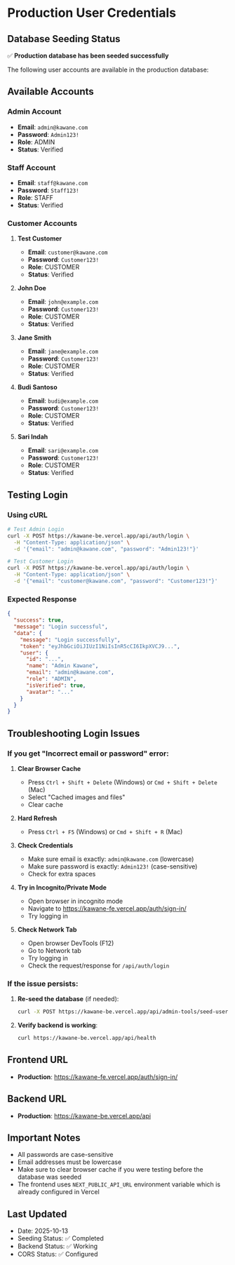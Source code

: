 # Production User Credentials

## Database Seeding Status

✅ **Production database has been seeded successfully**

The following user accounts are available in the production database:

## Available Accounts

### Admin Account

- **Email**: `admin@kawane.com`
- **Password**: `Admin123!`
- **Role**: ADMIN
- **Status**: Verified

### Staff Account

- **Email**: `staff@kawane.com`
- **Password**: `Staff123!`
- **Role**: STAFF
- **Status**: Verified

### Customer Accounts

1. **Test Customer**

   - **Email**: `customer@kawane.com`
   - **Password**: `Customer123!`
   - **Role**: CUSTOMER
   - **Status**: Verified

2. **John Doe**

   - **Email**: `john@example.com`
   - **Password**: `Customer123!`
   - **Role**: CUSTOMER
   - **Status**: Verified

3. **Jane Smith**

   - **Email**: `jane@example.com`
   - **Password**: `Customer123!`
   - **Role**: CUSTOMER
   - **Status**: Verified

4. **Budi Santoso**

   - **Email**: `budi@example.com`
   - **Password**: `Customer123!`
   - **Role**: CUSTOMER
   - **Status**: Verified

5. **Sari Indah**
   - **Email**: `sari@example.com`
   - **Password**: `Customer123!`
   - **Role**: CUSTOMER
   - **Status**: Verified

## Testing Login

### Using cURL

```bash
# Test Admin Login
curl -X POST https://kawane-be.vercel.app/api/auth/login \
  -H "Content-Type: application/json" \
  -d '{"email": "admin@kawane.com", "password": "Admin123!"}'

# Test Customer Login
curl -X POST https://kawane-be.vercel.app/api/auth/login \
  -H "Content-Type: application/json" \
  -d '{"email": "customer@kawane.com", "password": "Customer123!"}'
```

### Expected Response

```json
{
  "success": true,
  "message": "Login successful",
  "data": {
    "message": "Login successfully",
    "token": "eyJhbGciOiJIUzI1NiIsInR5cCI6IkpXVCJ9...",
    "user": {
      "id": "...",
      "name": "Admin Kawane",
      "email": "admin@kawane.com",
      "role": "ADMIN",
      "isVerified": true,
      "avatar": "..."
    }
  }
}
```

## Troubleshooting Login Issues

### If you get "Incorrect email or password" error:

1. **Clear Browser Cache**

   - Press `Ctrl + Shift + Delete` (Windows) or `Cmd + Shift + Delete` (Mac)
   - Select "Cached images and files"
   - Clear cache

2. **Hard Refresh**

   - Press `Ctrl + F5` (Windows) or `Cmd + Shift + R` (Mac)

3. **Check Credentials**

   - Make sure email is exactly: `admin@kawane.com` (lowercase)
   - Make sure password is exactly: `Admin123!` (case-sensitive)
   - Check for extra spaces

4. **Try in Incognito/Private Mode**

   - Open browser in incognito mode
   - Navigate to https://kawane-fe.vercel.app/auth/sign-in/
   - Try logging in

5. **Check Network Tab**
   - Open browser DevTools (F12)
   - Go to Network tab
   - Try logging in
   - Check the request/response for `/api/auth/login`

### If the issue persists:

1. **Re-seed the database** (if needed):

   ```bash
   curl -X POST https://kawane-be.vercel.app/api/admin-tools/seed-users
   ```

2. **Verify backend is working**:
   ```bash
   curl https://kawane-be.vercel.app/api/health
   ```

## Frontend URL

- **Production**: https://kawane-fe.vercel.app/auth/sign-in/

## Backend URL

- **Production**: https://kawane-be.vercel.app/api

## Important Notes

- All passwords are case-sensitive
- Email addresses must be lowercase
- Make sure to clear browser cache if you were testing before the database was seeded
- The frontend uses `NEXT_PUBLIC_API_URL` environment variable which is already configured in Vercel

## Last Updated

- Date: 2025-10-13
- Seeding Status: ✅ Completed
- Backend Status: ✅ Working
- CORS Status: ✅ Configured
